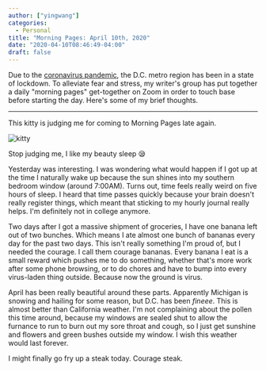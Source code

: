 ```yaml
---
author: ["yingwang"]
categories:
  - Personal
title: "Morning Pages: April 10th, 2020"
date: "2020-04-10T08:46:49-04:00"
draft: false
---
```


Due to the [coronavirus
pandemic](https://en.wikipedia.org/wiki/2019-20_coronavirus_pandemic), the D.C.
metro region has been in a state of lockdown. To alleviate fear and stress, my
writer's group has put together a daily "morning pages" get-together on Zoom in
order to touch base before starting the day. Here's some of my brief thoughts.

__________

This kitty is judging me for coming to Morning Pages late again.

![kitty](/img/posts/2020/04/10/morning_pages.jpg)

Stop judging me, I like my beauty sleep :sleepy:

Yesterday was interesting. I was wondering what would happen if I got up at the
time I naturally wake up because the sun shines into my southern bedroom window
(around 7:00AM). Turns out, time feels really weird on five hours of sleep. I
heard that time passes quickly because your brain doesn't really register
things, which meant that sticking to my hourly journal really helps. I'm
definitely not in college anymore.

Two days after I got a massive shipment of groceries, I have one banana left out
of two bunches. Which means I ate almost one bunch of bananas every day for the
past two days. This isn't really something I'm proud of, but I needed the
courage. I call them courage bananas. Every banana I eat is a small reward which
pushes me to do something, whether that's more work after some phone browsing,
or to do chores and have to bump into every virus-laden thing outside. Because
now the ground is virus.

April has been really beautiful around these parts. Apparently Michigan is
snowing and hailing for some reason, but D.C. has been *fineee*. This is almost
better than California weather. I'm not complaining about the pollen this time
around, because my windows are sealed shut to allow the furnance to run to burn
out my sore throat and cough, so I just get sunshine and flowers and green
bushes outside my window. I wish this weather would last forever.

I might finally go fry up a steak today. Courage steak.
